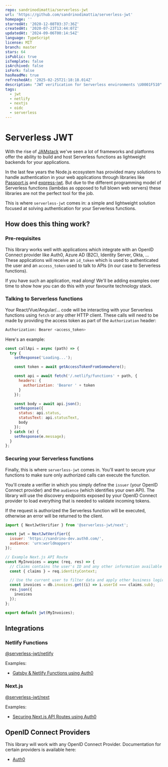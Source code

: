 ```yaml
---
repo: sandrinodimattia/serverless-jwt
url: 'https://github.com/sandrinodimattia/serverless-jwt'
homepage: ''
starredAt: '2020-12-08T03:37:36Z'
createdAt: '2020-07-23T13:44:07Z'
updatedAt: '2024-09-06T00:14:54Z'
language: TypeScript
license: MIT
branch: master
stars: 64
isPublic: true
isTemplate: false
isArchived: false
isFork: false
hasReadMe: true
refreshedAt: '2025-02-25T21:18:18.014Z'
description: "JWT verification for Serverless environments \U0001F510"
tags:
  - jwt
  - netlify
  - nextjs
  - oidc
  - serverless
---
```


# Serverless JWT

With the rise of [JAMstack](https://jamstack.wtf/) we've seen a lot of frameworks and platforms offer the ability to build and host Serverless functions as lightweight backends for your applications.

In the last few years the Node.js ecosystem has provided many solutions to handle authentication in your web applications through libraries like [Passport.js](http://www.passportjs.org/) and [express-jwt](https://github.com/auth0/express-jwt/). But due to the different programming model of Serverless functions (lambdas as opposed to full blown web servers) these libraries are not the perfect tool for the job.

This is where `serverless-jwt` comes in: a simple and lightweight solution focused at solving authentication for your Serverless functions.

## How does this thing work?

### Pre-requisites

This library works well with applications which integrate with an OpenID Connect provider like Auth0, Azure AD (B2C), Identity Server, Okta, ... These applications will receive an `id_token` which is used to authenticated the user and an `access_token` used to talk to APIs (in our case to Serverless functions).

If you have such an application, read along! We'll be adding examples over time to show how you can do this with your favourite technology stack.

### Talking to Serverless functions

Your React/Vue/Angular/... code will be interacting with your Serverless functions using `fetch` or any other HTTP client. These calls will need to be made by providing the access token as part of the `Authorization` header:

```bash
Authorization: Bearer <access_token>
```

Here's an example:

```js
const callApi = async (path) => {
  try {
    setResponse('Loading...');

    const token = await getAccessTokenFromSomewhere();

    const api = await fetch('/.netlify/functions' + path, {
      headers: {
        authorization: 'Bearer ' + token
      }
    });

    const body = await api.json();
    setResponse({
      status: api.status,
      statusText: api.statusText,
      body
    });
  } catch (e) {
    setResponse(e.message);
  }
};
```

### Securing your Serverless functions

Finally, this is where `serverless-jwt` comes in. You'll want to secure your functions to make sure only authorized calls can execute the function.

You'll create a verifier in which you simply define the `issuer` (your OpenID Connect provider) and the `audience` (which identifies your own API). The library will use the discovery endpoints exposed by your OpenID Connect provider to load everything that is needed to validate incoming tokens.

If the request is authorized the Serverless function will be executed, otherwise an error will be returned to the client.

```js
import { NextJwtVerifier } from '@serverless-jwt/next';

const jwt = NextJwtVerifier({
  issuer: 'https://sandrino-dev.auth0.com/',
  audience: 'urn:worldmappers'
});

// Example Next.js API Route
const MyInvoices = async (req, res) => {
  // Claims contains the user's ID and any other information available about the user.
  const { claims } = req.identityContext;

  // Use the current user to filter data and apply other business logic.
  const invoices = db.invoices.get((i) => i.userId === claims.sub);
  res.json({
    invoices
  });
};

export default jwt(MyInvoices);
```

## Integrations

### Netlify Functions

[@serverless-jwt/netlify](./packages/netlify)

Examples:

- [Gatsby & Netlify Functions using Auth0](./examples/gatsby-auth0-netlify-functions)

### Next.js

[@serverless-jwt/next](./packages/next)

Examples:

- [Securing Next.js API Routes using Auth0](./examples/nextjs-auth0)

## OpenID Connect Providers

This library will work with any OpenID Connect Provider. Documentation for certain providers is available here:

- [Auth0](./docs/oidc-providers/auth0)
